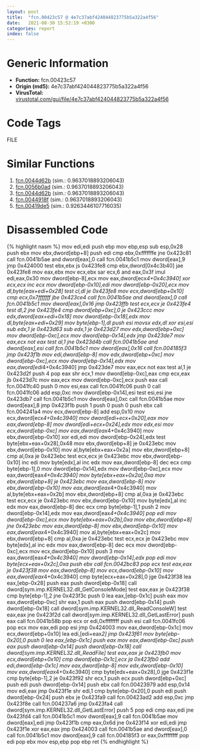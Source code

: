 ```yaml
---
layout: post
title:  "fcn.00423c57 @ 4e7c37abf424044823775b5a322a4f56"
date:   2021-08-30 15:52:19 +0300
categories: report
index: false
---
```


# Generic Information
- **Function:** fcn.00423c57
- **Origin (md5):** 4e7c37abf424044823775b5a322a4f56
- **VirusTotal:** [virustotal.com/gui/file/4e7c37abf424044823775b5a322a4f56][virustotal_ref]

# Code Tags
<span class="tag" id="FILE">FILE</span>


# Similar Functions

1. [fcn.0044d62b][similar_1_ref] (sim.: 0.9637018893206043)
2. [fcn.0056b0ad][similar_2_ref] (sim.: 0.9637018893206043)
3. [fcn.0044d62b][similar_3_ref] (sim.: 0.9637018893206043)
4. [fcn.0044918f][similar_4_ref] (sim.: 0.9637018893206043)
5. [fcn.00419de5][similar_5_ref] (sim.: 0.9263446107716035)


# Disassembled Code

{% highlight nasm %}
mov edi,edi
push ebp
mov ebp,esp
sub esp,0x28
push ebx
mov ebx,dword[ebp+8]
push edi
cmp ebx,0xfffffffe
jne 0x423c81
call fcn.0041b5ae
and dword[eax],0
call fcn.0041b5c1
mov dword[eax],9
jmp 0x424000
test ebx,ebx
js 0x423fe8
cmp ebx,dword[0x4c3b40]
jae 0x423fe8
mov eax,ebx
mov ecx,ebx
sar ecx,6
and eax,0x3f
imul edi,eax,0x30
mov dword[ebp-8],ecx
mov eax,dword[ecx*4+0x4c3940]
xor ecx,ecx
inc ecx
mov dword[ebp-0x10],edi
mov dword[ebp-0x20],ecx
mov dl,byte[eax+edi+0x28]
test cl,dl
je 0x423fe8
mov ecx,dword[ebp+0x10]
cmp ecx,0x7fffffff
jbe 0x423ce4
call fcn.0041b5ae
and dword[eax],0
call fcn.0041b5c1
mov dword[eax],0x16
jmp 0x423ffb
test ecx,ecx
je 0x423fe4
test dl,2
jne 0x423fe4
cmp dword[ebp+0xc],0
je 0x423ccc
mov edx,dword[eax+edi+0x18]
mov dword[ebp-0x18],edx
mov dl,byte[eax+edi+0x29]
mov byte[ebp-1],dl
push esi
movsx edx,dl
xor esi,esi
sub edx,1
je 0x423d63
sub edx,1
je 0x423d27
mov edx,dword[ebp+0xc]
mov dword[ebp-0xc],ecx
mov dword[ebp-0x14],edx
jmp 0x423de7
mov eax,ecx
not eax
test al,1
jne 0x423d4b
call fcn.0041b5ae
and dword[eax],esi
call fcn.0041b5c1
mov dword[eax],0x16
call fcn.004185f3
jmp 0x423f1b
mov edi,dword[ebp-8]
mov edx,dword[ebp+0xc]
mov dword[ebp-0xc],ecx
mov dword[ebp-0x14],edx
mov eax,dword[edi*4+0x4c3940]
jmp 0x423de7
mov eax,ecx
not eax
test al,1
je 0x423d2f
push 4
pop eax
shr ecx,1
mov dword[ebp-0xc],eax
cmp ecx,eax
jb 0x423d7c
mov eax,ecx
mov dword[ebp-0xc],ecx
push eax
call fcn.0041fc40
push 0
mov esi,eax
call fcn.0041fc06
push 0
call fcn.0041fc06
add esp,0xc
mov dword[ebp-0x14],esi
test esi,esi
jne 0x423db7
call fcn.0041b5c1
mov dword[eax],0xc
call fcn.0041b5ae
mov dword[eax],8
jmp 0x423f1b
push 1
push 0
push 0
push ebx
call fcn.004241a4
mov ecx,dword[ebp-8]
add esp,0x10
mov ecx,dword[ecx*4+0x4c3940]
mov dword[edi+ecx+0x20],eax
mov eax,dword[ebp-8]
mov dword[edi+ecx+0x24],edx
mov edx,esi
mov ecx,dword[ebp-0xc]
mov eax,dword[eax*4+0x4c3940]
mov ebx,dword[ebp-0x10]
xor edi,edi
mov dword[ebp-0x24],edx
test byte[ebx+eax+0x28],0x48
mov ebx,dword[ebp+8]
je 0x423ebc
mov ebx,dword[ebp-0x10]
mov al,byte[ebx+eax+0x2a]
mov ebx,dword[ebp+8]
cmp al,0xa
je 0x423ebc
test ecx,ecx
je 0x423ebc
mov ebx,dword[ebp-0x10]
inc edi
mov byte[edx],al
inc edx
mov eax,dword[ebp-8]
dec ecx
cmp byte[ebp-1],0
mov dword[ebp-0x14],edx
mov dword[ebp-0xc],ecx
mov eax,dword[eax*4+0x4c3940]
mov byte[ebx+eax+0x2a],0xa
mov ebx,dword[ebp+8]
je 0x423ebc
mov eax,dword[ebp-8]
mov ebx,dword[ebp-0x10]
mov eax,dword[eax*4+0x4c3940]
mov al,byte[ebx+eax+0x2b]
mov ebx,dword[ebp+8]
cmp al,0xa
je 0x423ebc
test ecx,ecx
je 0x423ebc
mov ebx,dword[ebp-0x10]
mov byte[edx],al
inc edx
mov eax,dword[ebp-8]
dec ecx
cmp byte[ebp-1],1
push 2
mov dword[ebp-0x14],edx
mov eax,dword[eax*4+0x4c3940]
pop edi
mov dword[ebp-0xc],ecx
mov byte[ebx+eax+0x2b],0xa
mov ebx,dword[ebp+8]
jne 0x423ebc
mov eax,dword[ebp-8]
mov ebx,dword[ebp-0x10]
mov eax,dword[eax*4+0x4c3940]
mov al,byte[ebx+eax+0x2c]
mov ebx,dword[ebp+8]
cmp al,0xa
je 0x423ebc
test ecx,ecx
je 0x423ebc
mov byte[edx],al
inc edx
mov eax,dword[ebp-8]
dec ecx
mov dword[ebp-0xc],ecx
mov ecx,dword[ebp-0x10]
push 3
mov eax,dword[eax*4+0x4c3940]
mov dword[ebp-0x14],edx
pop edi
mov byte[ecx+eax+0x2c],0xa
push ebx
call fcn.0042bc83
pop ecx
test eax,eax
je 0x423f38
mov eax,dword[ebp-8]
mov ecx,dword[ebp-0x10]
mov eax,dword[eax*4+0x4c3940]
cmp byte[ecx+eax+0x28],0
jge 0x423f38
lea eax,[ebp-0x28]
push eax
push dword[ebp-0x18]
call dword[sym.imp.KERNEL32.dll_GetConsoleMode]
test eax,eax
je 0x423f38
cmp byte[ebp-1],2
jne 0x423f3c
push 0
lea eax,[ebp-0x1c]
push eax
mov eax,dword[ebp-0xc]
shr eax,1
push eax
push dword[ebp-0x14]
push dword[ebp-0x18]
call dword[sym.imp.KERNEL32.dll_ReadConsoleW]
test eax,eax
jne 0x423f2d
call dword[sym.imp.KERNEL32.dll_GetLastError]
push eax
call fcn.0041b58b
pop ecx
or edi,0xffffffff
push esi
call fcn.0041fc06
pop ecx
mov eax,edi
pop esi
jmp 0x424003
mov eax,dword[ebp-0x1c]
mov ecx,dword[ebp+0x10]
lea edi,[edi+eax*2]
jmp 0x423f61
mov byte[ebp-0x20],0
push 0
lea eax,[ebp-0x1c]
push eax
mov eax,dword[ebp-0xc]
push eax
push dword[ebp-0x14]
push dword[ebp-0x18]
call dword[sym.imp.KERNEL32.dll_ReadFile]
test eax,eax
je 0x423fb0
mov ecx,dword[ebp+0x10]
cmp dword[ebp-0x1c],ecx
ja 0x423fb0
add edi,dword[ebp-0x1c]
mov eax,dword[ebp-8]
mov edx,dword[ebp-0x10]
mov eax,dword[eax*4+0x4c3940]
cmp byte[edx+eax+0x28],0
jge 0x423f1e
cmp byte[ebp-1],2
je 0x423f92
shr ecx,1
push ecx
push dword[ebp+0xc]
push edi
push dword[ebp-0x14]
push ebx
call fcn.00423979
add esp,0x14
mov edi,eax
jmp 0x423f1e
shr edi,1
cmp byte[ebp-0x20],0
push edi
push dword[ebp-0x24]
push ebx
je 0x423fa9
call fcn.00423ad2
add esp,0xc
jmp 0x423f8e
call fcn.004237a6
jmp 0x423fa4
call dword[sym.imp.KERNEL32.dll_GetLastError]
push 5
pop edi
cmp eax,edi
jne 0x423fd4
call fcn.0041b5c1
mov dword[eax],9
call fcn.0041b5ae
mov dword[eax],edi
jmp 0x423f1b
cmp eax,0x6d
jne 0x423f14
xor edi,edi
jmp 0x423f1e
xor eax,eax
jmp 0x424003
call fcn.0041b5ae
and dword[eax],0
call fcn.0041b5c1
mov dword[eax],9
call fcn.004185f3
or eax,0xffffffff
pop edi
pop ebx
mov esp,ebp
pop ebp
ret
{% endhighlight %}


[similar_1_ref]: /report/fcn.0044d62b@b4c49e1bc49ca1bb2d68fc93ad15eb0b
[similar_2_ref]: /report/fcn.0056b0ad@9c2b894b84f59672d8be2e984066f76f
[similar_3_ref]: /report/fcn.0044d62b@f12f9592fdd7a957b636b9ae1acd018a
[similar_4_ref]: /report/fcn.0044918f@5b3b5c646a314899d41c88851a30ed2c
[similar_5_ref]: /report/fcn.00419de5@69b3c79878674ea715338a112bb5caa6
[virustotal_ref]: https://www.virustotal.com/gui/file/4e7c37abf424044823775b5a322a4f56